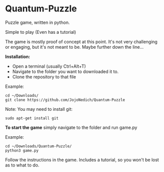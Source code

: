 # Quantum-Puzzle
Puzzle game, written in python.

Simple to play (Even has a tutorial)

The game is mostly proof of concept at this point. It's not very challenging or engaging, but it's not meant to be. 
Maybe further down the line...


**Installation:**

 - Open a terminal (usually Ctrl+Alt+T) 
 - Navigate to the folder you want to downloaded it to.
 - Clone the repository to that file
 
  Example:
  
 ```{r, engine='sh', count_lines}
cd ~/Downloads/ 
git clone https://github.com/JojoNedich/Quantum-Puzzle
```
Note:
You may need to install git:
 ```{r, engine='sh', count_lines}
sudo apt-get install git
```

**To start the game** simply navigate to the folder and run game.py

Example:

 ```{r, engine='sh', count_lines}
 cd ~/Downloads/Quantum-Puzzle/
 python3 game.py
```

Follow the instructions in the game.
Includes a tutorial, so you won't be lost as to what to do.
